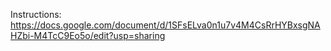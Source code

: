 
Instructions: https://docs.google.com/document/d/1SFsELva0n1u7v4M4CsRrHYBxsgNAHZbi-M4TcC9Eo5o/edit?usp=sharing
